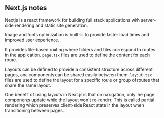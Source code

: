 ## Next.js notes

Nextjs is a react framework for building full stack applications with server-side rendering and static site generation.

Image and fonts optimization is built-in to provide faster load times and improved user experience.

It provides file-based routing where folders and files correspond to routes in the application. `page.tsx` files are used to define the content for each route.

Layouts can be defined to provide a consistent structure across different pages, and components can be shared easily between them. `layout.tsx` files are used to define the layout for a specific route or group of routes that share the same layout.

One benefit of using layouts in Next.js is that on navigation, only the page components update while the layout won't re-render. This is called partial rendering which preserves client-side React state in the layout when transitioning between pages.
